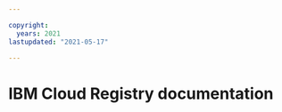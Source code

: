 ```yaml
---

copyright:
  years: 2021
lastupdated: "2021-05-17"

---
```



# IBM Cloud Registry documentation



